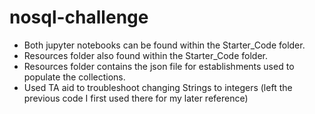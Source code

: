 # nosql-challenge
- Both jupyter notebooks can be found within the Starter_Code folder.
- Resources folder also found within the Starter_Code folder.
- Resources folder contains the json file for establishments used to populate the collections.
- Used TA aid to troubleshoot changing Strings to integers (left the previous code I first used there for my later reference)
